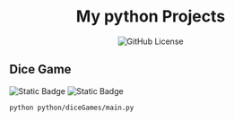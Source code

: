 <div align="center">

# My python Projects

![GitHub License](https://img.shields.io/github/license/prog-pog/kaltutoring?logo=./assets/img/MIT_image.png)

</div>

## Dice Game

![Static Badge](https://img.shields.io/badge/diceGame_build-_-green?logo=github)
![Static Badge](https://img.shields.io/badge/python-3.10.13-blue?logo=python)


```
python python/diceGames/main.py
```